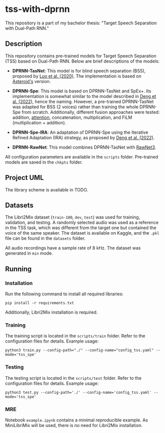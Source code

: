 # tss-with-dprnn
This repository is a part of my bachelor thesis: "Target Speech Separation with Dual-Path RNN."

## Description

This repository contains pre-trained models for Target Speech Separation (TSS) based on Dual-Path RNN. Below are brief descriptions of the models:

- **DPRNN-TasNet**: This model is for blind speech separation (BSS), proposed by [Luo et al. (2020)](https://arxiv.org/abs/1910.06379). The implementation is based on [Asteroid's](https://github.com/asteroid-team/asteroid) version.

- **DPRNN-Spe**: This model is based on DPRNN-TasNet and SpEx+. Its implementation is somewhat similar to the model described in [Deng et al. (2022)](https://arxiv.org/abs/2011.02102), hence the naming. However, a pre-trained DPRNN-TasNet was adapted for BSS (2 voices) rather than training the whole DPRNN-Spe from scratch. Additionally, different fusion approaches were tested: addition, [attention](https://arxiv.org/pdf/2010.10923), concatenation, multiplication, and FiLM (multiplication + addition). 

- **DPRNN-Spe-IRA**: An adaptation of DPRNN-Spe using the Iterative Refined Adaptation (IRA) strategy, as proposed by [Deng et al. (2022)](https://arxiv.org/abs/2011.02102).

- **DPRNN-RawNet**: This model combines DPRNN-TasNet with [RawNet3](https://arxiv.org/pdf/2203.08488).

All configuration parameters are available in the `scripts` folder. Pre-trained models are saved in the `chkpts` folder.

## Project UML
The library scheme is available in TODO.

## Datasets

The Libri2Mix dataset (`train-100`, `dev`, `test`) was used for training, validation, and testing. A randomly selected audio was used as a reference in the TSS task, which was different from the target one but contained the voice of the same speaker. The dataset is available on Kaggle, and the `.pkl` file can be found in the `datasets` folder.

All audio recordings have a sample rate of 8 kHz. The dataset was generated in `min` mode.

## Running
### Installation
Run the following command to install all required libraries:
```
pip install -r requirements.txt
```
Additionally, Libri2Mix installation is required. 

### Training
The training script is located in the `scripts/train` folder. Refer to the configuration files for details. Example usage:
```
python3 train.py --config-path="./" --config-name="config_tss.yaml" --mode='tss_spe'
```

### Testing
The testing script is located in the `scripts/test` folder. Refer to the configuration files for details. Example usage:
```
python3 test.py --config-path='./' --config-name='config_tss.yaml' --mode='tss_spe'
```
 
### MRE
Notebook `example.ipynb` contains a minimal reproducible example. As MiniLibriMix will be used, there is no need for Libri2Mix installation.
